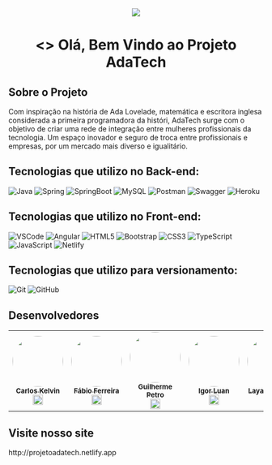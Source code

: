 <div align="center">
<img src="https://i.imgur.com/ejLGDet.jpg">
 </div>

<h1 <p align="center"> <> Olá, Bem Vindo ao Projeto AdaTech </> </p> </h1>
 
<h4 align="center">

<h2 id="Sobre"> Sobre o Projeto </h2>

 Com inspiração na história de Ada Lovelade, matemática e escritora inglesa considerada a primeira programadora da históri, AdaTech surge com o objetivo de criar uma rede de integração entre mulheres profissionais da tecnologia.
 Um espaço inovador e seguro de troca entre profissionais e empresas, por um mercado mais diverso e igualitário.
 
 <h2 id="Tecnologias">Tecnologias que utilizo no Back-end: </h2>

![Java](https://img.shields.io/badge/-Java-white?style=flat&logo=Java&logoColor=007396&)
![Spring](https://img.shields.io/badge/-Spring-white?style=flat&logo=Spring&logoColor=6DB33F&)
![SpringBoot](https://img.shields.io/badge/-Spring%20Boot-white?style=flat&logo=SpringBoot&logoColor=6DB33F&)
![MySQL](https://img.shields.io/badge/-MySQL-white?style=flat&logo=mysql&logoColor=4479A1&)
![Postman](https://img.shields.io/badge/-Postman-white?style=flat&logo=Postman&logoColor=FF6C37&)
![Swagger](https://img.shields.io/badge/-Swagger-white?style=flat&logo=Swagger&logoColor=6DB33F&)
![Heroku](https://img.shields.io/badge/-Heroku-white?style=flat&logo=Heroku&logoColor=430098&)

## Tecnologias que utilizo no Front-end:
![VSCode](https://img.shields.io/badge/-VSCode-white?style=flat&logo=visualstudiocode&logoColor=007ACC&)
![Angular](https://img.shields.io/badge/-AngularJS-white?style=flat&logo=Angular&logoColor=DD0031&)
![HTML5](https://img.shields.io/badge/-HTML5-white?style=flat&logo=html5&logoColor=E34F26&)
![Bootstrap](https://img.shields.io/badge/-Bootstrap-white?style=flat&logo=Bootstrap&logoColor=7952B3&)
![CSS3](https://img.shields.io/badge/-CSS3-white?style=flat&logo=css3&logoColor=1572B6&)
![TypeScript](https://img.shields.io/badge/-TypeScript-white?style=flat&logo=typescript&)
![JavaScript](https://img.shields.io/badge/-JavaScript-white?style=flat&logo=javascript&logoColor=DAA520&)
![Netlify](https://img.shields.io/badge/-Netlify-white?style=flat&logo=netlify&logoColor=00C7B7&)

## Tecnologias que utilizo para versionamento:
![Git](https://img.shields.io/badge/-Git-white?style=flat&logo=Git&logoColor=F05032&)
![GitHub](https://img.shields.io/badge/-GitHub-white?style=flat&logo=GitHub&logoColor=181717&)

<h2 id="equipe"> Desenvolvedores </h2>
 <div align="center">
  <table>
  <tr>
    <td align="center"><a href="https://github.com/carloskelvinn13"><img style="border-radius: 50%;" src="https://i.imgur.com/xvJupNO.png" width="100px;" alt=""/><br /><sub><b>Carlos Kelvin</b></sub></a><br /><a href="https://www.linkedin.com/in/carlos-kelvin-gomes-de-sousa-10675677/" title="linkedin"><img src="https://cdn.jsdelivr.net/gh/devicons/devicon/icons/linkedin/linkedin-original.svg" width="20"/></a>
    </td>
   <td align="center"><a href="https://github.com/fabiosfjr"><img style="border-radius: 50%;" src="https://avatars.githubusercontent.com/u/89699551?v=4" width="100px;" alt=""/><br /><sub><b>Fábio Ferreira</b></sub></a><br /><a href="https://www.linkedin.com/in/fábiosferreirajr" title="linkedin"><img src="https://cdn.jsdelivr.net/gh/devicons/devicon/icons/linkedin/linkedin-original.svg" width="20"/></a>
    </td>
    <td align="center"><a href="https://github.com/guilherme-petro"><img style="border-radius: 50%;" src="https://avatars.githubusercontent.com/u/97956789?v=4" width="100px;" alt=""/><br /><sub><b>Guilherme Petro</b></sub></a><br /><a href="https://www.linkedin.com/in/guilhermepetro/" title="linkedin"><img src="https://cdn.jsdelivr.net/gh/devicons/devicon/icons/linkedin/linkedin-original.svg" width="20"/></a>
    </td>
   <td align="center"><a href="https://github.com/igorluan95"><img style="border-radius: 50%;" src="https://avatars.githubusercontent.com/u/92352134?v=4" width="100px;" alt=""/><br /><sub><b>Igor Luan</b></sub></a><br /><a href="https://www.linkedin.com/in/igorluan95/" title="linkedin"><img src="https://cdn.jsdelivr.net/gh/devicons/devicon/icons/linkedin/linkedin-original.svg" width="20"/></a>
    </td>
   <td align="center"><a href="https://github.com/LayannePereira"><img style="border-radius: 50%;" src="https://avatars.githubusercontent.com/u/98171057?v=4" width="100px;" alt=""/><br /><sub><b>Layane Pereira</b></sub></a><br /><a href="https://www.linkedin.com/in/layane-pereira-84b95a229/" title="linkedin"><img src="https://cdn.jsdelivr.net/gh/devicons/devicon/icons/linkedin/linkedin-original.svg" width="20"/></a>
    </td>
   <td align="center"><a href="https://github.com/michellemadeira1"><img style="border-radius: 50%;" src="https://avatars.githubusercontent.com/u/88059905?v=4" width="100px;" alt=""/><br /><sub><b>Michelle Madeira</b></sub></a><br /><a href="https://www.linkedin.com/in/michelle-silva-madeira-8184aa189/" title="linkedin"><img src="https://cdn.jsdelivr.net/gh/devicons/devicon/icons/linkedin/linkedin-original.svg" width="20"/></a>
    </td>
   <td align="center"><a href="https://github.com/NadyneBarbieri"><img style="border-radius: 50%;" src="https://avatars.githubusercontent.com/u/97990821?v=4" width="100px;" alt=""/><br /><sub><b>Nadyne Barbieri</b></sub></a><br /><a href="https://www.linkedin.com/in/nadynebarbieri/" title="linkedin"><img src="https://cdn.jsdelivr.net/gh/devicons/devicon/icons/linkedin/linkedin-original.svg" width="20"/></a>
    </td>
  </table>
 </div>
  <h2 id=site> Visite nosso site </h2>
 http://projetoadatech.netlify.app
  

